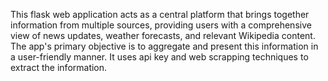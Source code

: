 This flask web application acts as a central platform that brings together information from multiple sources, providing users with a comprehensive view of news updates, weather forecasts, and relevant Wikipedia content. The app's primary objective is to aggregate and present this information in a user-friendly manner. It uses api key and web scrapping techniques to extract the information.

